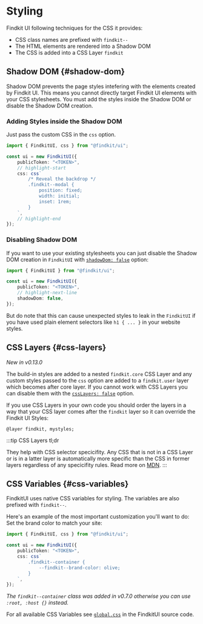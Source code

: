 # Styling

Findkit UI following techniques for the CSS it provides:

- CSS class names are prefixed with `findkit--`
- The HTML elements are rendered into a Shadow DOM
- The CSS is added into a CSS Layer `findkit`

## Shadow DOM {#shadow-dom}

Shadow DOM prevents the page styles intefering with the elements created by
Findkit UI. This means you cannot directly target Findkit UI elements with your
CSS stylesheets. You must add the styles inside the Shadow DOM or disable the
Shadow DOM creation.

### Adding Styles inside the Shadow DOM

Just pass the custom CSS in the `css` option.

```ts
import { FindkitUI, css } from "@findkit/ui";

const ui = new FindkitUI({
	publicToken: "<TOKEN>",
	// highlight-start
	css: css`
		/* Reveal the backdrop */
		.findkit--modal {
			position: fixed;
			width: initial;
			inset: 1rem;
		}
	`,
	// highlight-end
});
```

### Disabling Shadow DOM

If you want to use your existing stylesheets you can just disable the Shadow DOM
creation in `FindkitUI` with [`shadowDom: false`](/ui/api/#shadowDom) option:

```ts
import { FindkitUI } from "@findkit/ui";

const ui = new FindkitUI({
	publicToken: "<TOKEN>",
	// highlight-next-line
	shadowDom: false,
});
```

But do note that this can cause unexpected styles to leak in the `FindkitUI` if
you have used plain element selectors like `h1 { ... }` in your website styles.

## CSS Layers {#css-layers}

_New in v0.13.0_

The build-in styles are added to a nested `findkit.core` CSS Layer and any
custom styles passed to the `css` option are added to a `findkit.user` layer
which becomes after core layer. If you cannot work with CSS Layers you can
disable them with the [`cssLayers: false`](/ui/api/#cssLayers) option.

If you use CSS Layers in your own code you should order the layers in a way
that your CSS layer comes after the `findkit` layer so it can override the
Findkit UI Styles:

```
@layer findkit, mystyles;
```

:::tip
CSS Layers tl;dr

They help with CSS selector specicifity. Any CSS that is not in a CSS Layer or
is in a latter layer is automatically more specific than the CSS in former
layers regardless of any specicifity rules. Read more on
[MDN](https://developer.mozilla.org/en-US/docs/Web/CSS/@layer).
:::

## CSS Variables {#css-variables}

FindkitUI uses native CSS variables for styling. The variables are also
prefixed with `findkit--`.

Here's an example of the most important customization you'll want to do: Set
the brand color to match your site:

```ts
import { FindkitUI, css } from "@findkit/ui";

const ui = new FindkitUI({
	publicToken: "<TOKEN>",
	css: css`
		.findkit--container {
			--findkit--brand-color: olive;
		}
	`,
});
```

_The `findkit--container` class was added in v0.7.0 otherwise you can use `:root, :host {}` instead._

For all available CSS Variables see
[`global.css`](https://github.com/findkit/findkit/blob/main/packages/ui/styles/global.css)
in the FindkitUI source code.
